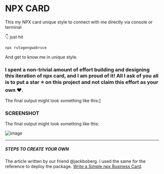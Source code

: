 # NPX CARD
This my NPX card unique style to connect with me directly via console or terminal

👇 just hit 
```bash
npx rutagengwabruce
```
And get to know me in unique style.

### I spent a non-trivial amount of effort building and designing this iteration of npx card, and I am proud of it! All I ask of you all is to put a **star** ⭐ on this project and not claim this effort as your own ♥.

The final output might look something like this:]

### SCREENSHOT

The final output might look something like this:

![image](https://github.com/RUTAGENGWA-ASANTE-BRUCE/npx_card/blob/master/demo.png)


<hr/>

##### STEPS TO CREATE YOUR OWN
The article written by our friend @jackboberg. I used the same for the reference to deploy the package. 
[Write a Simple npx Business Card](https://studioelsa.se/blog/open-source-oss-npx-business-card). 

